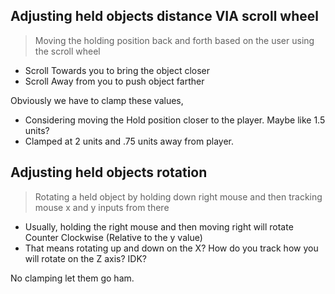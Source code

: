 
## Adjusting held objects distance VIA scroll wheel

> Moving the holding position back and forth based on the user using the scroll wheel

- Scroll Towards you to bring the object closer
- Scroll Away from you to push object farther

Obviously we have to clamp these values,

- Considering moving the Hold position closer to the player. Maybe like 1.5 units?
- Clamped at 2 units and .75 units away from player.

## Adjusting held objects rotation

> Rotating a held object by holding down right mouse and then tracking mouse x and y inputs from there

- Usually, holding the right mouse and then moving right will rotate Counter Clockwise (Relative to the y value)
- That means rotating up and down on the X? How do you track how you will rotate on the Z axis? IDK?

No clamping let them go ham.

